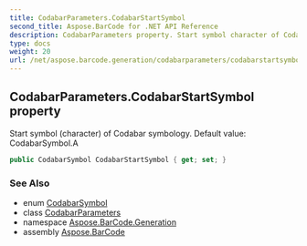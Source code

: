 ```yaml
---
title: CodabarParameters.CodabarStartSymbol
second_title: Aspose.BarCode for .NET API Reference
description: CodabarParameters property. Start symbol character of Codabar symbology. Default value CodabarSymbol.A
type: docs
weight: 20
url: /net/aspose.barcode.generation/codabarparameters/codabarstartsymbol/
---
```

## CodabarParameters.CodabarStartSymbol property

Start symbol (character) of Codabar symbology. Default value: CodabarSymbol.A

```csharp
public CodabarSymbol CodabarStartSymbol { get; set; }
```

### See Also

* enum [CodabarSymbol](../../codabarsymbol/)
* class [CodabarParameters](../)
* namespace [Aspose.BarCode.Generation](../../../aspose.barcode.generation/)
* assembly [Aspose.BarCode](../../../)


